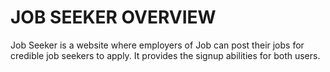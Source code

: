 # JOB SEEKER OVERVIEW
Job Seeker is a website where employers of Job can post their jobs for credible job seekers to apply.
It provides the signup abilities for both users.
